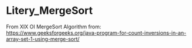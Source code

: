 # Litery_MergeSort
From XIX OI
MergeSort Algorithm from: https://www.geeksforgeeks.org/java-program-for-count-inversions-in-an-array-set-1-using-merge-sort/
